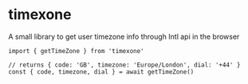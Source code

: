 # timexone

A small library to get user timezone info through Intl api in the browser

````
import { getTimeZone } from 'timexone'

// returns { code: 'GB', timezone: 'Europe/London', dial: '+44' }
const { code, timezone, dial } = await getTimeZone()


````